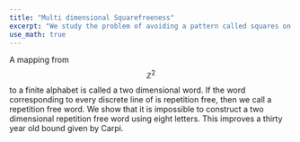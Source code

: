 ```yaml
---
title: "Multi dimensional Squarefreeness"
excerpt: "We study the problem of avoiding a pattern called squares on multidimensional words"
use_math: true
---
```

A mapping from $$\mathbb{Z}^2$$ to a finite alphabet is called a two dimensional word. If the word corresponding to every discrete line of is repetition free, then we call a repetition free word. We show that it is impossible to construct a two dimensional repetition free word using eight letters. This improves a thirty year old bound given by Carpi.

